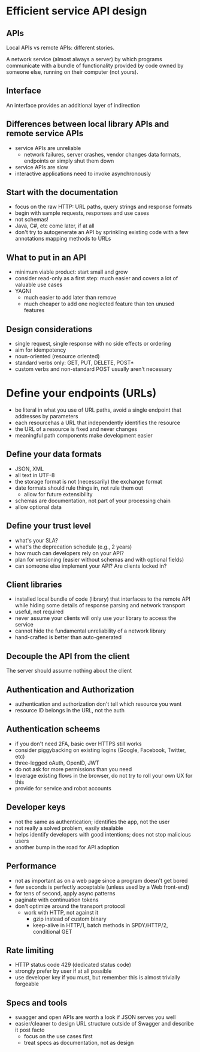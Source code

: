 # Efficient service API design

## APIs
Local APIs vs remote APIs: different stories.

A network service (almost always a server) by which programs communicate with a bundle of functionality provided by code owned by someone else, running on their computer (not yours).

## Interface
An interface provides an additional layer of indirection

## Differences between local library APIs and remote service APIs
* service APIs are unreliable
  * network failures, server crashes, vendor changes data formats, endpoints or simply shut them down
* service APIs are slow
* interactive applications need to invoke asynchronously

## Start with the documentation
* focus on the raw HTTP: URL paths, query strings and response formats
* begin with sample requests, responses and use cases
* not schemas!
* Java, C#, etc come later, if at all
* don't try to autogenerate an API by sprinkling existing code with a few annotations mapping methods to URLs

## What to put in an API
* minimum viable product: start small and grow
* consider read-only as a first step: much easier and covers a lot of valuable use cases
* YAGNI
  * much easier to add later than remove
  * much cheaper to add one neglected feature than ten unused features

## Design considerations
* single request, single response with no side effects or ordering
* aim for idempotency
* noun-oriented (resource oriented)
* standard verbs only: GET, PUT, DELETE, POST*
* custom verbs and non-standard POST usually aren't necessary

# Define your endpoints (URLs)
* be literal in what you use of URL paths, avoid a single endpoint that addresses by parameters
* each resourcehas a URL that independently identifies the resource
* the URL of a resource is fixed and never changes
* meaningful path components make development easier

## Define your data formats
* JSON, XML
* all text in UTF-8
* the storage format is not (necessarily) the exchange format
* date formats should rule things in, not rule them out
  * allow for future extensibility
* schemas are documentation, not part of your processing chain
* allow optional data

## Define your trust level
* what's your SLA?
* what's the deprecation schedule (e.g., 2 years)
* how much can developers rely on your API?
* plan for versioning (easier without schemas and with optional fields)
* can someone else implement your API? Are clients locked in?

## Client libraries
* installed local bundle of code (library) that interfaces to the remote API while hiding some details of response parsing and network transport
* useful, not required
* never assume your clients will only use your library to access the service
* cannot hide the fundamental unreliability of a network library
* hand-crafted is better than auto-generated

## Decouple the API from the client
The server should assume nothing about the client

## Authentication and Authorization
* authentication and authorization don't tell which resource you want
* resource ID belongs in the URL, not the auth

## Authentication scheems
* if you don't need 2FA, basic over HTTPS still works
* consider piggybacking on existing logins (Google, Facebook, Twitter, etc)
* three-legged oAuth, OpenID, JWT
* do not ask for more permissions than you need
* leverage existing flows in the browser, do not try to roll your own UX for this
* provide for service and robot accounts

## Developer keys
* not the same as authentication; identifies the app, not the user
* not really a solved problem, easily stealable
* helps identify developers with good intentions; does not stop malicious users
* another bump in the road for API adoption

## Performance
* not as important as on a web page since a program doesn't get bored
* few seconds is perfectly acceptable (unless used by a Web front-end)
* for tens of second, apply async patterns
* paginate with continuation tokens
* don't optimize around the transport protocol
  * work with HTTP, not against it
    * gzip instead of custom binary
    * keep-alive in HTTP/1, batch methods in SPDY/HTTP/2, conditional GET

## Rate limiting
* HTTP status code 429 (dedicated status code)
* strongly prefer by user if at all possible
* use developer key if you must, but remember this is almost trivially forgeable

## Specs and tools
* swagger and open APIs are worth a look if JSON serves you well
* easier/cleaner to design URL structure outside of Swagger and describe it post facto
  * focus on the use cases first
  * treat specs as documentation, not as design
